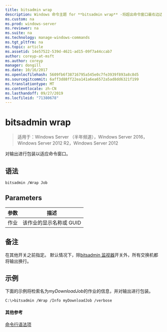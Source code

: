 ```yaml
---
title: bitsadmin wrap
description: Windows 命令主题 for **bitsadmin wrap** -将超出命令窗口最右边边缘的任意行输出文本包装到下一行。
ms.custom: na
ms.prod: windows-server
ms.reviewer: na
ms.suite: na
ms.technology: manage-windows-commands
ms.tgt_pltfrm: na
ms.topic: article
ms.assetid: 14e57522-539d-4621-ad15-09f7a44ccab7
author: coreyp-at-msft
ms.author: coreyp
manager: dongill
ms.date: 10/16/2017
ms.openlocfilehash: 5609fb6f38716795a545e0c7fe3939f893a8c8d5
ms.sourcegitcommit: 6aff3d88ff22ea141a6ea6572a5ad8dd6321f199
ms.translationtype: MT
ms.contentlocale: zh-CN
ms.lasthandoff: 09/27/2019
ms.locfileid: "71380678"
---
```

# <a name="bitsadmin-wrap"></a>bitsadmin wrap

>适用于：Windows Server （半年频道），Windows Server 2016，Windows Server 2012 R2，Windows Server 2012

对输出进行包装以适应命令窗口。

## <a name="syntax"></a>语法

```
bitsadmin /Wrap Job
```

## <a name="parameters"></a>Parameters

|参数|描述|
|-------|--------|
|作业|该作业的显示名称或 GUID|

## <a name="remarks"></a>备注

在其他开关之前指定。 默认情况下，除[bitsadmin 监视器](bitsadmin-monitor.md)开关外，所有交换机都将输出换行。

## <a name="BKMK_examples"></a>示例

下面的示例将检索名为*myDownloadJob*的作业的信息，并对输出进行包装。

```
C:\>bitsadmin /Wrap /Info myDownloadJob /verbose
```

#### <a name="additional-references"></a>其他参考

[命令行语法项](command-line-syntax-key.md)
